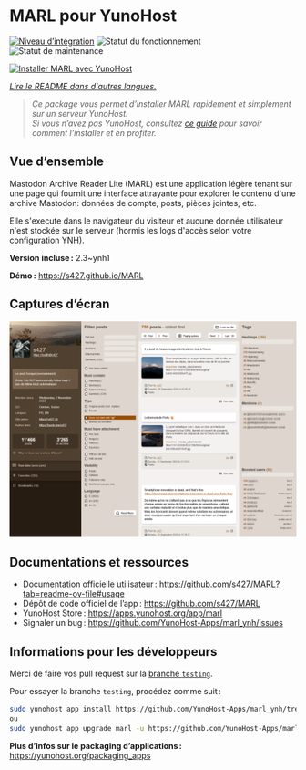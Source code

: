 <!--
Nota bene : ce README est automatiquement généré par <https://github.com/YunoHost/apps/tree/master/tools/readme_generator>
Il NE doit PAS être modifié à la main.
-->

# MARL pour YunoHost

[![Niveau d’intégration](https://apps.yunohost.org/badge/integration/marl)](https://ci-apps.yunohost.org/ci/apps/marl/)
![Statut du fonctionnement](https://apps.yunohost.org/badge/state/marl)
![Statut de maintenance](https://apps.yunohost.org/badge/maintained/marl)

[![Installer MARL avec YunoHost](https://install-app.yunohost.org/install-with-yunohost.svg)](https://install-app.yunohost.org/?app=marl)

*[Lire le README dans d'autres langues.](./ALL_README.md)*

> *Ce package vous permet d’installer MARL rapidement et simplement sur un serveur YunoHost.*  
> *Si vous n’avez pas YunoHost, consultez [ce guide](https://yunohost.org/install) pour savoir comment l’installer et en profiter.*

## Vue d’ensemble

Mastodon Archive Reader Lite (MARL) est une application légère tenant sur une page qui fournit une interface attrayante pour explorer le contenu d'une archive Mastodon: données de compte, posts, pièces jointes, etc.

Elle s'execute dans le navigateur du visiteur et aucune donnée utilisateur n'est stockée sur le serveur (hormis les logs d'accès selon votre configuration YNH).


**Version incluse :** 2.3~ynh1

**Démo :** <https://s427.github.io/MARL>

## Captures d’écran

![Capture d’écran de MARL](./doc/screenshots/marl_ynh.png)

## Documentations et ressources

- Documentation officielle utilisateur : <https://github.com/s427/MARL?tab=readme-ov-file#usage>
- Dépôt de code officiel de l’app : <https://github.com/s427/MARL>
- YunoHost Store : <https://apps.yunohost.org/app/marl>
- Signaler un bug : <https://github.com/YunoHost-Apps/marl_ynh/issues>

## Informations pour les développeurs

Merci de faire vos pull request sur la [branche `testing`](https://github.com/YunoHost-Apps/marl_ynh/tree/testing).

Pour essayer la branche `testing`, procédez comme suit :

```bash
sudo yunohost app install https://github.com/YunoHost-Apps/marl_ynh/tree/testing --debug
ou
sudo yunohost app upgrade marl -u https://github.com/YunoHost-Apps/marl_ynh/tree/testing --debug
```

**Plus d’infos sur le packaging d’applications :** <https://yunohost.org/packaging_apps>
